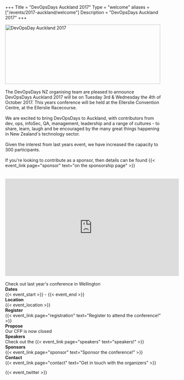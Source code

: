+++
Title = "DevOpsDays Auckland 2017"
Type = "welcome"
aliases = ["/events/2017-auckland/welcome"]
Description = "DevOpsDays Auckland 2017"
+++


<div class="row auckland">
  <div class = "col-md-6">
    <img alt="DevOpsDay Auckland 2017" src="/events/2017-auckland/logo-wide.png" width="500px" height="192px"/>
    <br/><br/>
    The DevOpsDays NZ organising team are pleased to announce DevOpsDays Auckland 2017 will be on Tuesday 3rd &amp; Wednesday the 4th of October 2017. This years conference will be held at the Ellerslie Convention Centre, at the Ellerslie Racecourse.
    <br/><br/>
    We are excited to bring DevOpsDays to Auckland, with contributors from dev, ops, infoSec, QA, management, leadership and a range of cultures - to share, learn, laugh and be encouraged by the many great things happening in New Zealand's technology sector.
    <br/><br/>
    Given the interest from last years event, we have increased the capacity to 300 participants.
    <br/><br/>
    If you're looking to contribute as a sponsor, then details can be found {{< event_link page="sponsor" text="on the sponsorship page" >}}
  </div>

  <div class = "col-md-6 col-md-push-6">
  <br/><br/>
    <iframe width="560" height="315" src="https://www.youtube.com/embed/JuctqYgeyiI" frameborder="0" allowfullscreen></iframe>
    <br/><br/>
    Check out last year's conference in Wellington
  </div>
</div>


  <div class = "row">
    <div class = "col-md-2">
      <strong>Dates</strong>
    </div>
    <div class = "col-md-8">
      {{< event_start >}} - {{< event_end >}}
    </div>
  </div>

  <div class = "row">
    <div class = "col-md-2">
      <strong>Location</strong>
    </div>
    <div class = "col-md-8">
      {{< event_location >}}
    </div>
  </div>


  <div class = "row">
    <div class = "col-md-2">
      <strong>Register</strong>
    </div>
    <div class = "col-md-8">
      {{< event_link page="registration" text="Register to attend the conference!" >}}
    </div>
  </div>


  <div class = "row">
    <div class = "col-md-2">
      <strong>Propose</strong>
    </div>
    <div class = "col-md-8">
      Our CFP is now closed
    </div>
  </div>

  <!-- <div class = "row">
    <div class = "col-md-2">
      <strong>Program</strong>
    </div>
    <div class = "col-md-8">
      View the {{< event_link page="program" text="program." >}}
    </div>
  </div> -->

  <div class = "row">
    <div class = "col-md-2">
      <strong>Speakers</strong>
    </div>
    <div class = "col-md-8">
      Check out the {{< event_link page="speakers" text="speakers!" >}}
    </div>
  </div>

  <div class = "row">
    <div class = "col-md-2">
      <strong>Sponsors</strong>
    </div>
    <div class = "col-md-8">
      {{< event_link page="sponsor" text="Sponsor the conference!" >}}
    </div>
  </div>

  <div class = "row">
    <div class = "col-md-2">
      <strong>Contact</strong>
    </div>
    <div class = "col-md-8">
      {{< event_link page="contact" text="Get in touch with the organizers" >}}
    </div>
  </div>

  <!-- Uncomment if you added your city twitter name -->

  {{< event_twitter >}}